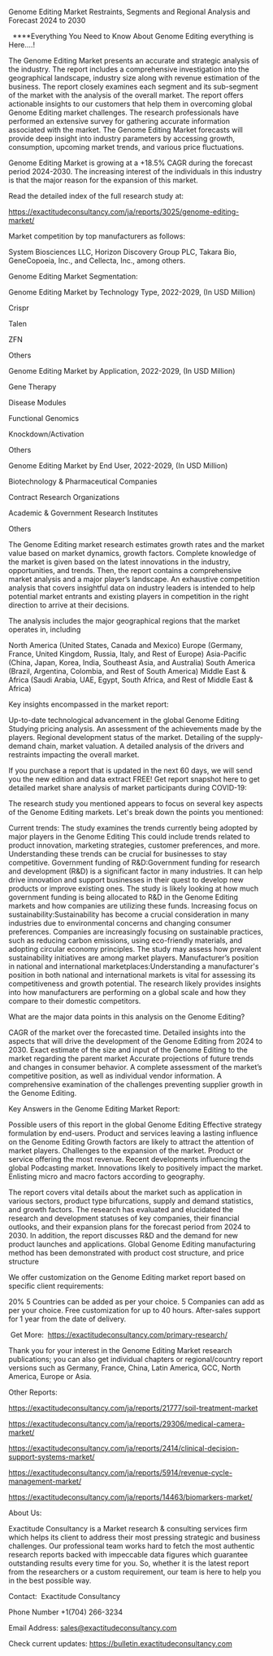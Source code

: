 Genome Editing Market Restraints, Segments and Regional Analysis and Forecast 2024 to 2030

  ****Everything You Need to Know About Genome Editing everything is Here....!

The Genome Editing Market presents an accurate and strategic analysis of the industry. The report includes a comprehensive investigation into the geographical landscape, industry size along with revenue estimation of the business. The report closely examines each segment and its sub-segment of the market with the analysis of the overall market. The report offers actionable insights to our customers that help them in overcoming global Genome Editing market challenges. The research professionals have performed an extensive survey for gathering accurate information associated with the market. The Genome Editing Market forecasts will provide deep insight into industry parameters by accessing growth, consumption, upcoming market trends, and various price fluctuations.

Genome Editing Market is growing at a +18.5% CAGR during the forecast period 2024-2030. The increasing interest of the individuals in this industry is that the major reason for the expansion of this market.

Read the detailed index of the full research study at:

https://exactitudeconsultancy.com/ja/reports/3025/genome-editing-market/

Market competition by top manufacturers as follows:

System Biosciences LLC, Horizon Discovery Group PLC, Takara Bio, GeneCopoeia, Inc., and Cellecta, Inc., among others.

Genome Editing Market Segmentation:

Genome Editing Market by Technology Type, 2022-2029, (In USD Million)

Crispr

Talen

ZFN

Others

Genome Editing Market by Application, 2022-2029, (In USD Million)

Gene Therapy

Disease Modules

Functional Genomics

Knockdown/Activation

Others

Genome Editing Market by End User, 2022-2029, (In USD Million)

Biotechnology & Pharmaceutical Companies

Contract Research Organizations

Academic & Government Research Institutes

Others

The Genome Editing market research estimates growth rates and the market value based on market dynamics, growth factors. Complete knowledge of the market is given based on the latest innovations in the industry, opportunities, and trends. Then, the report contains a comprehensive market analysis and a major player’s landscape. An exhaustive competition analysis that covers insightful data on industry leaders is intended to help potential market entrants and existing players in competition in the right direction to arrive at their decisions.

The analysis includes the major geographical regions that the market operates in, including

North America (United States, Canada and Mexico)
Europe (Germany, France, United Kingdom, Russia, Italy, and Rest of Europe)
Asia-Pacific (China, Japan, Korea, India, Southeast Asia, and Australia)
South America (Brazil, Argentina, Colombia, and Rest of South America)
Middle East & Africa (Saudi Arabia, UAE, Egypt, South Africa, and Rest of Middle East & Africa)

Key insights encompassed in the market report:

Up-to-date technological advancement in the global Genome Editing
Studying pricing analysis.
An assessment of the achievements made by the players.
Regional development status of the market.
Detailing of the supply-demand chain, market valuation.
A detailed analysis of the drivers and restraints impacting the overall market.

If you purchase a report that is updated in the next 60 days, we will send you the new edition and data extract FREE! Get report snapshot here to get detailed market share analysis of market participants during COVID-19:

The research study you mentioned appears to focus on several key aspects of the Genome Editing markets. Let's break down the points you mentioned:

Current trends: The study examines the trends currently being adopted by major players in the Genome Editing This could include trends related to product innovation, marketing strategies, customer preferences, and more. Understanding these trends can be crucial for businesses to stay competitive.
Government funding of R&D:Government funding for research and development (R&D) is a significant factor in many industries. It can help drive innovation and support businesses in their quest to develop new products or improve existing ones. The study is likely looking at how much government funding is being allocated to R&D in the Genome Editing markets and how companies are utilizing these funds.
Increasing focus on sustainability:Sustainability has become a crucial consideration in many industries due to environmental concerns and changing consumer preferences. Companies are increasingly focusing on sustainable practices, such as reducing carbon emissions, using eco-friendly materials, and adopting circular economy principles. The study may assess how prevalent sustainability initiatives are among market players.
Manufacturer’s position in national and international marketplaces:Understanding a manufacturer's position in both national and international markets is vital for assessing its competitiveness and growth potential. The research likely provides insights into how manufacturers are performing on a global scale and how they compare to their domestic competitors.

What are the major data points in this analysis on the Genome Editing?

CAGR of the market over the forecasted time.
Detailed insights into the aspects that will drive the development of the Genome Editing from 2024 to 2030.
Exact estimate of the size and input of the Genome Editing to the market regarding the parent market
Accurate projections of future trends and changes in consumer behavior. A complete assessment of the market’s competitive position, as well as individual vendor information.
A comprehensive examination of the challenges preventing supplier growth in the Genome Editing.

Key Answers in the Genome Editing Market Report:

Possible users of this report in the global Genome Editing
Effective strategy formulation by end-users.
Product and services leaving a lasting influence on the Genome Editing
Growth factors are likely to attract the attention of market players.
Challenges to the expansion of the market.
Product or service offering the most revenue.
Recent developments influencing the global Podcasting market.
Innovations likely to positively impact the market.
Enlisting micro and macro factors according to geography.

The report covers vital details about the market such as application in various sectors, product type bifurcations, supply and demand statistics, and growth factors. The research has evaluated and elucidated the research and development statuses of key companies, their financial outlooks, and their expansion plans for the forecast period from 2024 to 2030. In addition, the report discusses R&D and the demand for new product launches and applications. Global Genome Editing manufacturing method has been demonstrated with product cost structure, and price structure

We offer customization on the Genome Editing market report based on specific client requirements:

20%
5 Countries can be added as per your choice.
5 Companies can add as per your choice.
Free customization for up to 40 hours.
After-sales support for 1 year from the date of delivery.

 Get More:  https://exactitudeconsultancy.com/primary-research/

Thank you for your interest in the Genome Editing Market research publications; you can also get individual chapters or regional/country report versions such as Germany, France, China, Latin America, GCC, North America, Europe or Asia.

Other Reports:

https://exactitudeconsultancy.com/ja/reports/21777/soil-treatment-market

https://exactitudeconsultancy.com/ja/reports/29306/medical-camera-market/

https://exactitudeconsultancy.com/ja/reports/2414/clinical-decision-support-systems-market/

https://exactitudeconsultancy.com/ja/reports/5914/revenue-cycle-management-market/

https://exactitudeconsultancy.com/ja/reports/14463/biomarkers-market/

About Us:

Exactitude Consultancy is a Market research & consulting services firm which helps its client to address their most pressing strategic and business challenges. Our professional team works hard to fetch the most authentic research reports backed with impeccable data figures which guarantee outstanding results every time for you. So, whether it is the latest report from the researchers or a custom requirement, our team is here to help you in the best possible way.

Contact:  Exactitude Consultancy

Phone Number +1(704) 266-3234

Email Address: sales@exactitudeconsultancy.com

Check current updates: https://bulletin.exactitudeconsultancy.com
